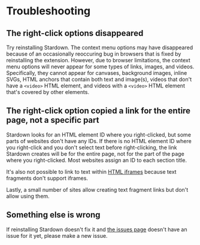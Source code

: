 # Troubleshooting

## The right-click options disappeared

Try reinstalling Stardown. The context menu options may have disappeared because of an occasionally reoccuring bug in browsers that is fixed by reinstalling the extension. However, due to browser limitations, the context menu options will never appear for some types of links, images, and videos. Specifically, they cannot appear for canvases, background images, inline SVGs, HTML anchors that contain both text and image(s), videos that don't have a `<video>` HTML element, and videos with a `<video>` HTML element that's covered by other elements.

## The right-click option copied a link for the entire page, not a specific part

Stardown looks for an HTML element ID where you right-clicked, but some parts of websites don't have any IDs. If there is no HTML element ID where you right-click and you don't select text before right-clicking, the link Stardown creates will be for the entire page, not for the part of the page where you right-clicked. Most websites assign an ID to each section title.

It's also not possible to link to text within [HTML iframes](https://www.w3schools.com/html/html_iframe.asp) because text fragments don't support iframes.

Lastly, a small number of sites allow creating text fragment links but don't allow using them.

## Something else is wrong

If reinstalling Stardown doesn't fix it and [the issues page](https://github.com/Stardown-app/Stardown/issues?q=is%3Aissue) doesn't have an issue for it yet, please make a new issue.

